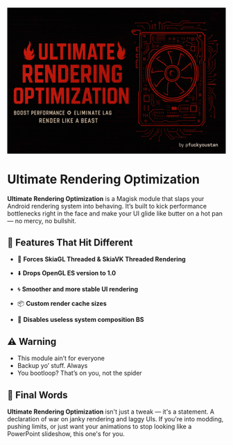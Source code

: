 ![URO](https://github.com/fuckyoustan/Ultimate-Rendering-Optimization/blob/main/Banner.png?raw=true)

# Ultimate Rendering Optimization

**Ultimate Rendering Optimization** is a Magisk module that slaps your Android rendering system into behaving. It’s built to kick performance bottlenecks right in the face and make your UI glide like butter on a hot pan — no mercy, no bullshit.

## 🚀 Features That Hit Different

* 🔩 **Forces SkiaGL Threaded & SkiaVK Threaded Rendering**

* ⬇️ **Drops OpenGL ES version to 1.0**

* 🌀 **Smoother and more stable UI rendering**

* 📦 **Custom render cache sizes**

* 🧹 **Disables useless system composition BS**

## ⚠️ Warning

- This module ain’t for everyone
- Backup yo’ stuff. Always
- You bootloop? That’s on you, not the spider

## 🏁 Final Words

**Ultimate Rendering Optimization** isn't just a tweak — it's a statement. A declaration of war on janky rendering and laggy UIs.
If you're into modding, pushing limits, or just want your animations to stop looking like a PowerPoint slideshow, this one's for you.
